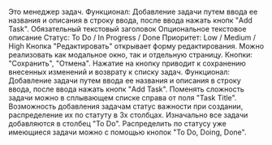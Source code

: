 Это менеджер задач.
Функционал: Добавление задачи путем ввода ее названия и описания в строку ввода, после ввода нажать кнопк "Add Task".
Обязательный текстовый заголовок
Опциональное текстовое описание
Статус: To Do / In Progress / Done
Приоритет: Low / Medium / High
Кнопка "Редактировать" открывает форму редактирования. Можно реализовать как
модальное окно, так и отдельную страницу.
Кнопки: "Сохранить", "Отмена". Нажатие на кнопку приводит к сохранению внесенных
изменений и возврату к списку задач.
Функционал: Добавление задачи путем ввода ее названия и описания в строку ввода, после ввода нажать кнопк "Add Task".
Поменять сложность задачи можно в сплывающем списке справа от поля "Task Title". 
Возможность добавления задачам статус важности при создании, распределение их по статуту в 3х столбцах. 
Изначально все задачи добавляются в столбец "To Do".
Распределить по статусу уже имеющиеся задачи можно с помощью кнопок "To Do, Doing, Done".
